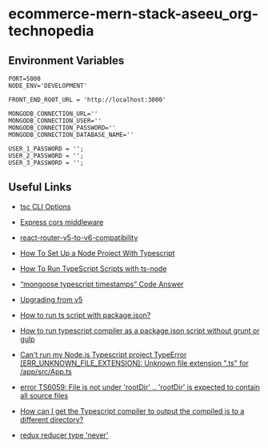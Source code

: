 # ecommerce-mern-stack-aseeu_org-technopedia

## Environment Variables

```env
PORT=5000
NODE_ENV='DEVELOPMENT'

FRONT_END_ROOT_URL = 'http://localhost:3000'

MONGODB_CONNECTION_URL=''
MONGODB_CONNECTION_USER=''
MONGODB_CONNECTION_PASSWORD=''
MONGODB_CONNECTION_DATABASE_NAME=''

USER_1_PASSWORD = '';
USER_2_PASSWORD = '';
USER_3_PASSWORD = '';

```

## Useful Links

- [tsc CLI Options](https://www.typescriptlang.org/docs/handbook/compiler-options.html)

- [Express cors middleware](https://expressjs.com/en/resources/middleware/cors.html)

- [react-router-v5-to-v6-compatibility](https://codesandbox.io/s/react-router-v5-to-v6-compatibility-tlhb4?file=/src/src/element-wrapper.jsx:26-73)

- [How To Set Up a Node Project With Typescript](https://www.digitalocean.com/community/tutorials/setting-up-a-node-project-with-typescript)

- [How To Run TypeScript Scripts with ts-node
  ](https://www.digitalocean.com/community/tutorials/typescript-running-typescript-ts-node)

- [“mongoose typescript timestamps” Code Answer](https://www.codegrepper.com/code-examples/typescript/mongoose+typescript+timestamps)

- [Upgrading from v5](https://reactrouter.com/docs/en/v6/upgrading/v5#relative-routes-and-links)

- [How to run ts script with package.json?](https://stackoverflow.com/questions/59468082/how-to-run-ts-script-with-package-json)

- [How to run typescript compiler as a package.json script without grunt or gulp](https://stackoverflow.com/a/57563174/13961420)

- [Can't run my Node.js Typescript project TypeError [ERR_UNKNOWN_FILE_EXTENSION]: Unknown file extension ".ts" for /app/src/App.ts](https://stackoverflow.com/questions/62096269/cant-run-my-node-js-typescript-project-typeerror-err-unknown-file-extension)

- [error TS6059: File is not under 'rootDir' .. 'rootDir' is expected to contain all source files](https://stackoverflow.com/questions/57422458/error-ts6059-file-is-not-under-rootdir-rootdir-is-expected-to-contain-al)

- [How can I get the Typescript compiler to output the compiled js to a different directory?](https://stackoverflow.com/questions/24454371/how-can-i-get-the-typescript-compiler-to-output-the-compiled-js-to-a-different-d)

- [redux reducer type 'never'](https://stackoverflow.com/a/62363589/13961420)

